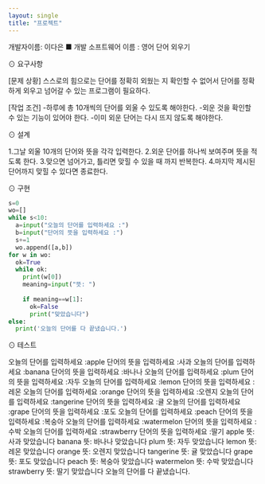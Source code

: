 ```yaml
---
layout: single
title: "프로젝트"
---
```


개발자이름: 이다은
■ 개발 소프트웨어 이름 : 영어 단어 외우기

⊙ 요구사항

[문제 상황]
스스로의 힘으로는 단어를 정확히 외웠는 지 확인할 수 없어서 단어를 정확하게 외우고 넘어갈 수 있는 프로그램이 필요하다.

[작업 조건]
-하루에 총 10개씩의 단어를 외울 수 있도록 해야한다.
-외운 것을 확인할 수 있는 기능이 있어야 한다.
-이미 외운 단어는 다시 뜨지 않도록 해야한다.



⊙ 설계

1.그날 외울 10개의 단어와 뜻을 각각 입력한다.
2.외운 단어를 하나씩 보여주며 뜻을 적도록 한다.
3.맞으면 넘어가고, 틀리면 맞힐 수 있을 때 까지 반복한다.
4.마지막 제시된 단어까지 맞힐 수 있다면 종료한다.







⊙ 구현
~~~python
s=0
wo=[]
while s<10:
  a=input("오늘의 단어를 입력하세요 :")
  b=input("단어의 뜻을 입력하세요 :")
  s+=1
  wo.append([a,b])
for w in wo:
  ok=True
  while ok:
    print(w[0])
    meaning=input("뜻: ")
  
    if meaning==w[1]:
      ok=False
      print("맞았습니다")
else:
  print('오늘의 단어를 다 끝냈습니다.')
~~~



⊙ 테스트


오늘의 단어를 입력하세요 :apple
단어의 뜻을 입력하세요 :사과
오늘의 단어를 입력하세요 :banana
단어의 뜻을 입력하세요 :바나나
오늘의 단어를 입력하세요 :plum
단어의 뜻을 입력하세요 :자두
오늘의 단어를 입력하세요 :lemon
단어의 뜻을 입력하세요 :레몬
오늘의 단어를 입력하세요 :orange
단어의 뜻을 입력하세요 :오렌지
오늘의 단어를 입력하세요 :tangerine
단어의 뜻을 입력하세요 :귤
오늘의 단어를 입력하세요 :grape
단어의 뜻을 입력하세요 :포도
오늘의 단어를 입력하세요 :peach
단어의 뜻을 입력하세요 :복숭아
오늘의 단어를 입력하세요 :watermelon
단어의 뜻을 입력하세요 :수박
오늘의 단어를 입력하세요 :strawberry
단어의 뜻을 입력하세요 :딸기
apple
뜻: 사과
맞았습니다
banana
뜻: 바나나
맞았습니다
plum
뜻: 자두
맞았습니다
lemon
뜻: 레몬
맞았습니다
orange
뜻: 오렌지
맞았습니다
tangerine
뜻: 귤
맞았습니다
grape
뜻: 포도
맞았습니다
peach
뜻: 복숭아
맞았습니다
watermelon
뜻: 수박
맞았습니다
strawberry
뜻: 딸기
맞았습니다
오늘의 단어를 다 끝냈습니다.
